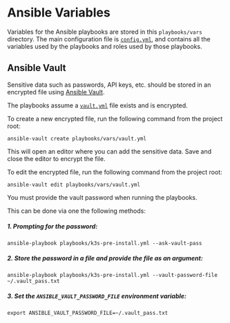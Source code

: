 # Ansible Variables
         
Variables for the Ansible playbooks are stored in this `playbooks/vars` directory. The main configuration file is [`config.yml`](config.yml), and contains all the variables used by the 
playbooks and roles used by those playbooks.

## Ansible Vault

Sensitive data such as passwords, API keys, etc. should be stored in an encrypted file using [Ansible Vault](https://docs.ansible.com/ansible/latest/user_guide/vault.html).

The playbooks assume a [`vault.yml`](vault.yml) file exists and is encrypted.

To create a new encrypted file, run the following command from the project root:

```shell
ansible-vault create playbooks/vars/vault.yml
```
This will open an editor where you can add the sensitive data. Save and close the editor to encrypt the file.

To edit the encrypted file, run the following command from the project root:
```shell
ansible-vault edit playbooks/vars/vault.yml
```
You must provide the vault password when running the playbooks.

This can be done via one the following methods:

##### 1. Prompting for the password:

```shell
ansible-playbook playbooks/k3s-pre-install.yml --ask-vault-pass
```

##### 2. Store the password in a file and provide the file as an argument:

```shell
ansible-playbook playbooks/k3s-pre-install.yml --vault-password-file ~/.vault_pass.txt
```

##### 3. Set the `ANSIBLE_VAULT_PASSWORD_FILE` environment variable:

```shell
export ANSIBLE_VAULT_PASSWORD_FILE=~/.vault_pass.txt
```